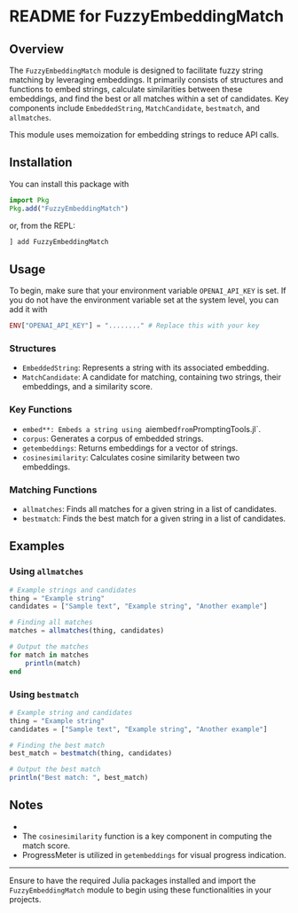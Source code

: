 # README for FuzzyEmbeddingMatch

## Overview
The `FuzzyEmbeddingMatch` module is designed to facilitate fuzzy string matching by leveraging embeddings. It primarily consists of structures and functions to embed strings, calculate similarities between these embeddings, and find the best or all matches within a set of candidates. Key components include `EmbeddedString`, `MatchCandidate`, `bestmatch`, and `allmatches`.

This module uses memoization for embedding strings to reduce API calls.

## Installation

You can install this package with

```julia
import Pkg
Pkg.add("FuzzyEmbeddingMatch")
```

or, from the REPL:

```julia
] add FuzzyEmbeddingMatch
```

## Usage

To begin, make sure that your environment variable `OPENAI_API_KEY` is set. If you do not have the environment variable set at the system level, you can add it with

```julia
ENV["OPENAI_API_KEY"] = "........" # Replace this with your key
```

### Structures
- `EmbeddedString`: Represents a string with its associated embedding.
- `MatchCandidate`: A candidate for matching, containing two strings, their embeddings, and a similarity score.

### Key Functions
- `embed**: Embeds a string using `aiembed` from `PromptingTools.jl`.
- `corpus`: Generates a corpus of embedded strings.
- `getembeddings`: Returns embeddings for a vector of strings.
- `cosinesimilarity`: Calculates cosine similarity between two embeddings.

### Matching Functions
- `allmatches`: Finds all matches for a given string in a list of candidates.
- `bestmatch`: Finds the best match for a given string in a list of candidates.

## Examples

### Using `allmatches`
```julia
# Example strings and candidates
thing = "Example string"
candidates = ["Sample text", "Example string", "Another example"]

# Finding all matches
matches = allmatches(thing, candidates)

# Output the matches
for match in matches
    println(match)
end
```

### Using `bestmatch`
```julia
# Example string and candidates
thing = "Example string"
candidates = ["Sample text", "Example string", "Another example"]

# Finding the best match
best_match = bestmatch(thing, candidates)

# Output the best match
println("Best match: ", best_match)
```

## Notes
- 
- The `cosinesimilarity` function is a key component in computing the match score.
- ProgressMeter is utilized in `getembeddings` for visual progress indication.

---

Ensure to have the required Julia packages installed and import the `FuzzyEmbeddingMatch` module to begin using these functionalities in your projects.
